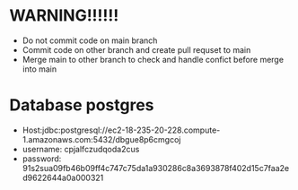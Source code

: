
# WARNING!!!!!!
- Do not commit code on main branch
- Commit code on other branch and create pull requset to main
- Merge main to other branch to check and handle confict before merge into main

# Database postgres
- Host:jdbc:postgresql://ec2-18-235-20-228.compute-1.amazonaws.com:5432/dbgue8p6cmgcoj
- username: cpjalfczudqoda2cus
- password: 91s2sua09fb46b09ff4c747c75da1a930286c8a3693878f402d15c7faa2ed9622644a0a000321
